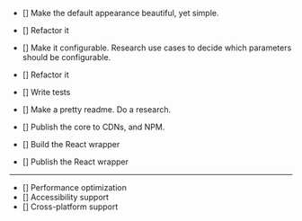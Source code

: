 - [] Make the default appearance beautiful, yet simple.
- [] Refactor it

- [] Make it configurable. Research use cases to decide which parameters should be configurable.
- [] Refactor it

- [] Write tests

- [] Make a pretty readme. Do a research.

- [] Publish the core to CDNs, and NPM.

- [] Build the React wrapper
- [] Publish the React wrapper

---

- [] Performance optimization
- [] Accessibility support
- [] Cross-platform support
